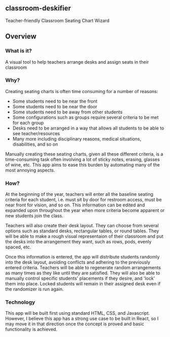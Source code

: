 ## classroom-deskifier
Teacher-friendly Classroom Seating Chart Wizard

## Overview

### What is it?
A visual tool to help teachers arrange desks and assign seats in their classroom

### Why?
Creating seating charts is often time consuming for a number of reasons:
- Some students need to be near the front
- Some students need to be near the door
- Some students need to be away from other students
- Some configurations such as groups require several criteria to be met for each group
- Desks need to be arranged in a way that allows all students to be able to see teacher/resources
- Many more including disciplinary reasons, medical situations, disabilities, and so on

Manually creating these seating charts, given all these different criteria, is a time-consuming task often involving a lot of sticky notes, erasing, glasses of wine, etc. This app aims to ease this burden by automating many of the most annoying aspects.

### How?
At the beginning of the year, teachers will enter all the baseline seating criteria for each student, i.e. must sit by door for restroom access, must be near front for vision, and so on. This information can be edited and expanded upon throughout the year when more criteria become apparent or new students join the class.

Teachers will also create their desk layout. They can choose from several options such as standard desks, rectangular tables, or round tables. They will be able to make a rough visual representaion of their classroom and put the desks into the arrangement they want, such as rows, pods, evenly spaced, etc.

Once this information is entered, the app will distribute students randomly into the desk layout, avoiding conflicts and adhering to the previously entered criteria. Teachers will be able to regenerate random arrangements as many times as they like until they are satisfied. They will also be able to manually control specific students' placements if they desire, and 'lock' them into place. Locked students will remain in their assigned desk even if the randomizer is run again.

### Technology
This app will be built first using standard HTML, CSS, and Javascript. However, I believe this app has a strong use case to be built in React, so I may move it in that direction once the concept is proved and basic functionality is achieved.
